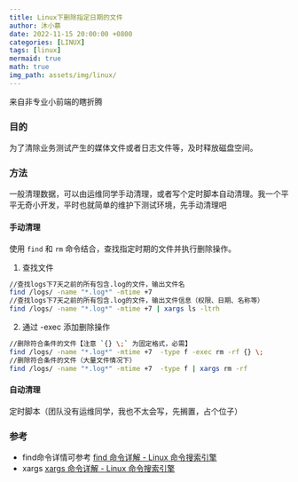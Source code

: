```yaml
---
title: Linux下删除指定日期的文件
author: 沐小慕
date: 2022-11-15 20:00:00 +0800
categories: [LINUX]
tags: [linux]
mermaid: true
math: true
img_path: assets/img/linux/
---
```


来自非专业小前端的瞎折腾


### 目的
为了清除业务测试产生的媒体文件或者日志文件等，及时释放磁盘空间。

### 方法
一般清理数据，可以由运维同学手动清理，或者写个定时脚本自动清理。我一个平平无奇小开发，平时也就简单的维护下测试环境，先手动清理吧
#### 手动清理
使用 `find` 和 `rm` 命令结合，查找指定时期的文件并执行删除操作。  

1. 查找文件  
```bash
//查找logs下7天之前的所有包含.log的文件，输出文件名
find /logs/ -name "*.log*" -mtime +7
//查找logs下7天之前的所有包含.log的文件，输出文件信息（权限、日期、名称等）
find /logs/ -name "*.log*" -mtime +7 | xargs ls -ltrh
```

2. 通过 -exec 添加删除操作  
```bash
//删除符合条件的文件【注意 `{} \;` 为固定格式，必需】
find /logs/ -name "*.log*" -mtime +7  -type f -exec rm -rf {} \;
//删除符合条件的文件（大量文件情况下）
find /logs/ -name "*.log*" -mtime +7  -type f | xargs rm -rf
```

#### 自动清理
定时脚本（团队没有运维同学，我也不太会写，先搁置，占个位子）

### 参考
* find命令详情可参考 [find 命令详解 -  Linux 命令搜索引擎](https://wangchujiang.com/linux-command/c/find.html)
* xargs [xargs 命令详解 -  Linux 命令搜索引擎](https://wangchujiang.com/linux-command/c/xargs.html)

